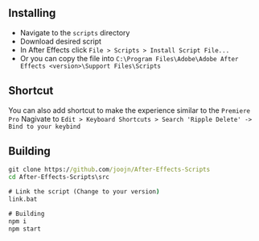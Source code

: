 ## Installing
- Navigate to the `scripts` directory
- Download desired script
- In After Effects click `File > Scripts > Install Script File...`
- Or you can copy the file into `C:\Program Files\Adobe\Adobe After Effects <version>\Support Files\Scripts`

## Shortcut
You can also add shortcut to make the experience similar to the `Premiere Pro`
Nagivate to `Edit > Keyboard Shortcuts > Search 'Ripple Delete' -> Bind to your keybind`

## Building
```bat
git clone https://github.com/joojn/After-Effects-Scripts
cd After-Effects-Scripts\src

# Link the script (Change to your version)
link.bat

# Building
npm i
npm start
```